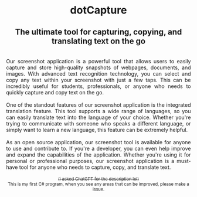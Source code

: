 <h1 align=center>dotCapture</h1>
<h2 align=center>The ultimate tool for capturing, copying, and translating text on the go</h2>
<br>
<div align="justify">
Our screenshot application is a powerful tool that allows users to easily capture and store high-quality snapshots of webpages, documents, and images. With advanced text recognition technology, you can select and copy any text within your screenshot with just a few taps. This can be incredibly useful for students, professionals, or anyone who needs to quickly capture and copy text on the go.<br><br>
One of the standout features of our screenshot application is the integrated translation feature. This tool supports a wide range of languages, so you can easily translate text into the language of your choice. Whether you're trying to communicate with someone who speaks a different language, or simply want to learn a new language, this feature can be extremely helpful.<br><br>
As an open source application, our screenshot tool is available for anyone to use and contribute to. If you're a developer, you can even help improve and expand the capabilities of the application. Whether you're using it for personal or professional purposes, our screenshot application is a must-have tool for anyone who needs to capture, copy, and translate text.<br><br>
</div>

<div align="center"><sub><s>(i asked ChatGPT for the description lol)</s></sub></div>
<div align="center"><sub>This is my first C# program, when you see any areas that can be improved, please make a issue.</sub></div>

